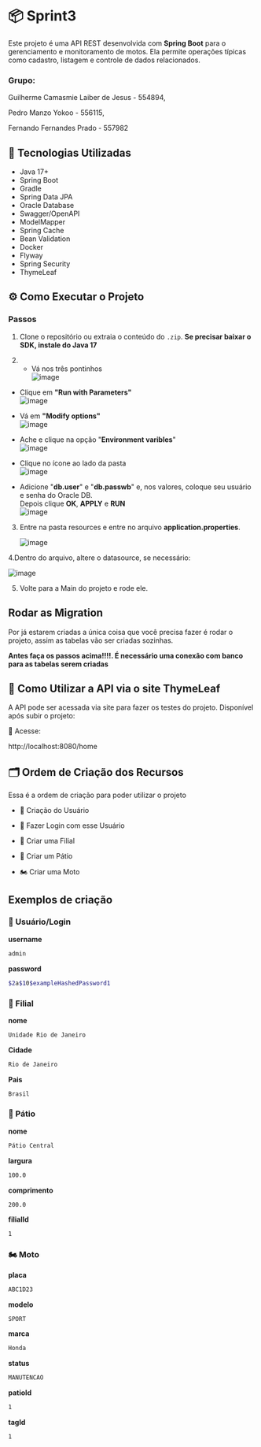 # 📦 Sprint3

Este projeto é uma API REST desenvolvida com **Spring Boot** para o gerenciamento e monitoramento de motos. Ela permite operações típicas como cadastro, listagem e controle de dados relacionados.

### Grupo:

Guilherme Camasmie Laiber de Jesus - 554894, 

Pedro Manzo Yokoo - 556115, 

Fernando Fernandes Prado - 557982

## 🚀 Tecnologias Utilizadas

- Java 17+
- Spring Boot
- Gradle
- Spring Data JPA
- Oracle Database
- Swagger/OpenAPI
- ModelMapper
- Spring Cache
- Bean Validation
- Docker
- Flyway
- Spring Security
- ThymeLeaf

## ⚙️ Como Executar o Projeto

### Passos

1. Clone o repositório ou extraia o conteúdo do `.zip`. **Se precisar baixar o SDK, instale do Java 17**
   
2. - Vá nos três pontinhos  
![image](https://github.com/user-attachments/assets/5efa2b64-c870-4136-a5b9-f22159c3b2db)

- Clique em **"Run with Parameters"**  
![image](https://github.com/user-attachments/assets/f55d4cf2-9cf6-432a-ac06-77f5b379b813)

- Vá em **"Modify options"**  
![image](https://github.com/user-attachments/assets/4c51e9ba-018e-4fc0-beac-81881b78a8ed)

- Ache e clique na opção "**Environment varibles**"  
![image](https://github.com/user-attachments/assets/bc1d0969-7712-4532-83a0-e6778dbecdc7)

- Clique no ícone ao lado da pasta  
![image](https://github.com/user-attachments/assets/82c657b8-5f39-4746-ae3f-8a11675052d9)

- Adicione "**db.user**" e "**db.passwb**" e, nos valores, coloque seu usuário e senha do Oracle DB.  
Depois clique **OK**, **APPLY** e **RUN**  
![image](https://github.com/user-attachments/assets/46029a42-c5be-40bc-a9d2-3e298b822e04)

3. Entre na pasta resources e entre no arquivo **application.properties**.
   
   ![image](https://github.com/user-attachments/assets/5b43a0e1-5cd5-42d2-acf3-8fe6d5d202b6)

4.Dentro do arquivo, altere o datasource, se necessário:

![image](https://github.com/user-attachments/assets/e2134110-0527-4bfb-a51a-964daa91b6a7)

5. Volte para a Main do projeto e rode ele.

## Rodar as Migration

Por já estarem criadas a única coisa que você precisa fazer é rodar o projeto, assim as tabelas vão ser criadas sozinhas. 

**Antes faça os passos acima!!!!. É necessário uma conexão com banco para as tabelas serem criadas**

## 🧭 Como Utilizar a API via o site ThymeLeaf
A API pode ser acessada via site para fazer os testes do projeto. Disponível após subir o projeto:

🔗 Acesse:

http://localhost:8080/home

## 🗂️ Ordem de Criação dos Recursos
Essa é a ordem de criação para poder utilizar o projeto

- 👥 Criação do Usuário

- 👥 Fazer Login com esse Usuário

- 📍 Criar uma Filial

- 🚧 Criar um Pátio

- 🏍️ Criar uma Moto

## Exemplos de criação


### 👥 Usuário/Login

**username**
``````bash
admin
``````

**password**
``````bash
$2a$10$exampleHashedPassword1
``````


### 📍 Filial

**nome**
```bash
Unidade Rio de Janeiro
```

**Cidade**
```bash
Rio de Janeiro
```

**Pais**
```bash
Brasil
```


### 🚧 Pátio

**nome**
```bash
Pátio Central
````

**largura**
````bash
100.0
````

**comprimento**
````bash
200.0
````

**filialId**
````bash
1
````

### 🏍️ Moto

**placa**
````bash
ABC1D23
````

**modelo**
`````bash
SPORT
`````

**marca**
`````bash
Honda
``````

**status**
``````bash
MANUTENCAO
``````

**patioId**
`````bash
1
``````

**tagId**
`````bash
1
``````





